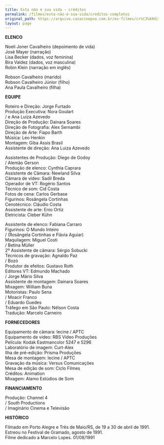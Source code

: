 ```yaml
---
title: Esta não é sua vida - créditos
permalink: /filmes/esta-não-é-sua-vida/creditos-completos
original_path: https://arquivo.casacinepoa.com.br/os-filmes/cr%C3%A9ditos/esta-n%C3%A3o-%C3%A9-sua-vida.html
layout: page
---
```

**ELENCO**

Noeli Joner Cavalheiro (depoimento de vida)\
José Mayer (narração)\
Lisa Becker (dados, voz feminina)\
Bira Valdez (dados, voz masculina)\
Robin Klein (narração em inglês)

Robson Cavalheiro (marido)\
Robson Cavalheiro Júnior (filho)\
Ana Paula Cavalheiro (filha)

**EQUIPE**

Roteiro e Direção: Jorge Furtado\
Produção Executiva: Nora Goulart\
/ e Ana Luiza Azevedo\
Direção de Produção: Dainara Soares\
Direção de Fotografia: Alex Sernambi\
Direção de Arte: Fiapo Barth\
Música: Leo Henkin\
Montagem: Giba Assis Brasil\
Assistente de direção: Ana Luiza Azevedo

Assistentes de Produção: Diego de Godoy\
/ Alemão Gerson\
Produção de elenco: Cynthia Caprara\
Assistente de Câmara: Newland Silva\
Câmara de vídeo: Sadil Breda\
Operador de VT: Rogério Santos\
Técnico de som: Cid Costa\
Fotos de cena: Carlos Gerbase\
Figurinos: Rosângela Cortinhas\
Cenotécnico: Cláudio Costa\
Assistente de arte: Enio Ortiz\
Eletricista: Cleber Kühn

Assistente de elenco: Fabiana Carraro\
Figurinos: O Mundo Inteiro\
/ (Rosângela Cortinhas e Flávia Aguiar)\
Maquilagem: Miguel Costi\
/ Betina Müller\
2º Assistente de câmara: Sérgio Sobucki\
Técnicos de gravação: Agnaldo Paz\
/ Bozó\
Produtor de efeitos: Gustavo Roth\
Editores VT: Edmundo Machado\
/ Jorge Mário Silva\
Assistente de montagem: Dainara Soares\
Mixagem: William Buna\
Motoristas: Paulo Sena\
/ Moacir Franco\
/ Eduardo Guedes\
Tráfego em São Paulo: Nélson Costa\
Tradução: Marcelo Carneiro

**FORNECEDORES**

Equipamento de câmara: Iecine / APTC\
Equipamento de vídeo: RBS Vídeo Produções\
Película: Kodak Eastmancolor 5247 e 5296\
Laboratório de imagem: Curt-Alex\
Ilha de pré-edição: Prisma Produções\
Mesa de montagem: Iecine / APTC\
Gravação da música: Versus Comunicações\
Mesa de edição de som: Ciclo Filmes\
Créditos: Animation\
Mixagem: Alamo Estúdios de Som

**FINANCIAMENTO**

Produção: Channel 4\
/ South Productions\
/ Imaginário Cinema e Televisão

**HISTÓRICO**

Filmado em Porto Alegre e Três de Maio/RS, de 19 a 30 de abril de 1991.\
Estreou no Festival de Gramado, agosto de 1991.\
Filme dedicado a Marcelo Lopes. 01/08/1991